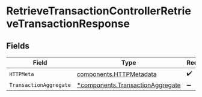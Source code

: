 # RetrieveTransactionControllerRetrieveTransactionResponse


## Fields

| Field                                                                               | Type                                                                                | Required                                                                            | Description                                                                         |
| ----------------------------------------------------------------------------------- | ----------------------------------------------------------------------------------- | ----------------------------------------------------------------------------------- | ----------------------------------------------------------------------------------- |
| `HTTPMeta`                                                                          | [components.HTTPMetadata](../../models/components/httpmetadata.md)                  | :heavy_check_mark:                                                                  | N/A                                                                                 |
| `TransactionAggregate`                                                              | [*components.TransactionAggregate](../../models/components/transactionaggregate.md) | :heavy_minus_sign:                                                                  | N/A                                                                                 |